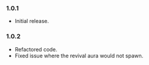 ### 1.0.1
- Initial release.

### 1.0.2
- Refactored code.
- Fixed issue where the revival aura would not spawn.